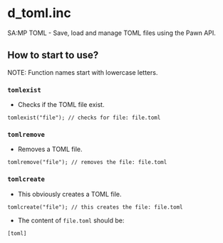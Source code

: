 # d_toml.inc
SA:MP TOML - Save, load and manage TOML files using the Pawn API.

## How to start to use?
NOTE: Function names start with lowercase letters.
### `tomlexist`
- Checks if the TOML file exist.

```pawn
tomlexist("file"); // checks for file: file.toml
```

### `tomlremove`
- Removes a TOML file.

```pawn
tomlremove("file"); // removes the file: file.toml
```

### `tomlcreate`
- This obviously creates a TOML file.

```pawn
tomlcreate("file"); // this creates the file: file.toml
```

- The content of `file.toml` should be:

```
[toml]

```
